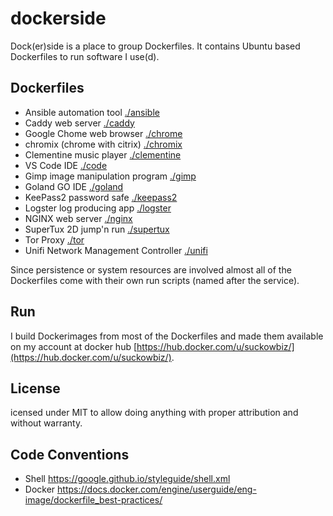 # dockerside

Dock(er)side is a place to group Dockerfiles. It contains Ubuntu based Dockerfiles to run software I use(d).

## Dockerfiles

- Ansible automation tool [./ansible](./ansible) 
- Caddy web server [./caddy](./caddy)
- Google Chome web browser [./chrome](./chrome)
- chromix (chrome with citrix) [./chromix](./chromix)
- Clementine music player [./clementine](./clementine)
- VS Code IDE [./code](./code)
- Gimp image manipulation program [./gimp](./gimp)
- Goland GO IDE [./goland](./goland)
- KeePass2 password safe [./keepass2](./keepass2)
- Logster log producing app [./logster](./logster)
- NGINX web server [./nginx](./nginx)
- SuperTux 2D jump'n run [./supertux](./supertux)
- Tor Proxy [./tor](./tor)
- Unifi Network Management Controller [./unifi](./unifi)

Since persistence or system resources are involved almost all of the Dockerfiles come with their own run scripts (named after the service).

## Run

I build Dockerimages from most of the Dockerfiles and made them available on my account at docker hub [https://hub.docker.com/u/suckowbiz/](https://hub.docker.com/u/suckowbiz/).

## License

icensed under MIT to allow doing anything with proper attribution and without warranty.

## Code Conventions

- Shell <https://google.github.io/styleguide/shell.xml>
- Docker <https://docs.docker.com/engine/userguide/eng-image/dockerfile_best-practices/>
